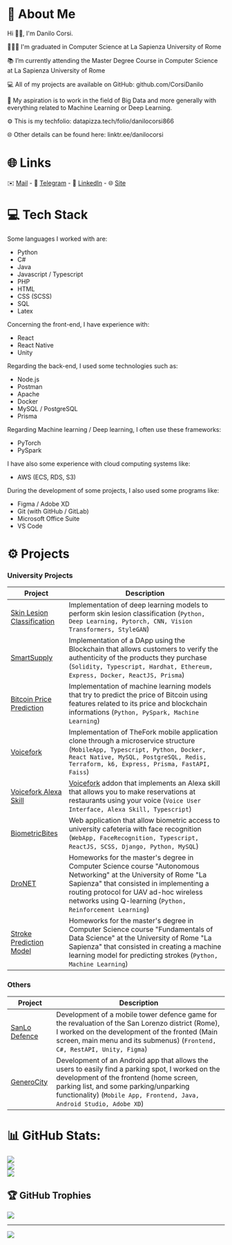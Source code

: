 # 💫 About Me
Hi 👋🏻, I'm Danilo Corsi.

👨🏻‍🎓 I'm graduated in Computer Science at La Sapienza University of Rome

📚 I’m currently attending the Master Degree Course in Computer Science at La Sapienza University of Rome

💻 All of my projects are available on GitHub: github.com/CorsiDanilo

🌱 My aspiration is to work in the field of Big Data and more generally with everything related to Machine Learning or Deep Learning.

⚙️ This is my techfolio: datapizza.tech/folio/danilocorsi866

🌐 Other details can be found here: linktr.ee/danilocorsi

# 🌐 Links
✉️ [Mail](mailto:danilo.corsi@outlook.it) - 
💬 [Telegram](https://t.me/anomalyzedd) - 
📃 [LinkedIn](https://www.linkedin.com/in/danilocorsi97/) - 
🌐 [Site](https://linktr.ee/danilocorsi)


# 💻 Tech Stack
Some languages I worked with are:

- Python
- C#
- Java
- Javascript / Typescript
- PHP
- HTML
- CSS (SCSS)
- SQL
- Latex

Concerning the front-end, I have experience with:

- React
- React Native
- Unity

Regarding the back-end, I used some technologies such as:

- Node.js
- Postman
- Apache
- Docker
- MySQL / PostgreSQL
- Prisma

Regarding Machine learning / Deep learning, I often use these frameworks:
- PyTorch
- PySpark

I have also some experience with cloud computing systems like:

- AWS (ECS, RDS, S3)

During the development of some projects, I also used some programs like:

- Figma / Adobe XD
- Git (with GitHub / GitLab)
- Microsoft Office Suite
- VS Code

# :gear: Projects
### University Projects
| Project                                                                                           | Description                                                                                                                                             |
| ------------------------------------------------------------------------------------------------- | ------------------------------------------------------------------------------------------------------------------------------------------------------- |
| [Skin Lesion Classification ](https://github.com/CorsiDanilo/skin-lesion-classification)                     | Implementation of deep learning models to perform skin lesion classification (``Python, Deep Learning, Pytorch, CNN, Vision Transformers, StyleGAN``)                                                                                                |
| [SmartSupply](https://github.com/CorsiDanilo/smartsupply)           | Implementation of a DApp using the Blockchain that allows customers to verify the authenticity of the products they purchase (``Solidity, Typescript, Hardhat, Ethereum, Express, Docker, ReactJS, Prisma``)                                                                                                 | 
| [Bitcoin Price Prediction](https://github.com/CorsiDanilo/bitcoin-price-prediction-with-pyspark)  | Implementation of machine learning models that try to predict the price of Bitcoin using features related to its price and blockchain informations (``Python, PySpark, Machine Learning``)                                            |
| [Voicefork](https://github.com/CorsiDanilo/voicefork)                                             | Implementation of TheFork mobile application clone  through a microservice structure (``MobileApp, Typescript, Python, Docker, React Native, MySQL, PostgreSQL, Redis, Terraform, k6, Express, Prisma, FastAPI, Faiss``)       |
| [Voicefork Alexa Skill](https://github.com/CorsiDanilo/voicefork-alexa-skill)                     | [Voicefork](https://github.com/CorsiDanilo/voicefork) addon that implements an Alexa skill that allows you to make reservations at restaurants using your voice (``Voice User Interface, Alexa Skill, Typescript``)                          |
| [BiometricBites](https://github.com/CorsiDanilo/BiometricBites)                                   | Web application that allow biometric access to university cafeteria with face recognition (``WebApp, FaceRecognition, Typescript, ReactJS, SCSS, Django, Python, MySQL``)                                       |
| [DroNET](https://github.com/CorsiDanilo/dronet)                                    | Homeworks for the master's degree in Computer Science course "Autonomous Networking" at the University of Rome "La Sapienza" that consisted in implementing a routing protocol for UAV ad-hoc wireless networks using Q-learning (``Python, Reinforcement Learning``)                                    |
| [Stroke Prediction Model](https://github.com/CorsiDanilo/fundamentals-of-data-science-homework-and-project)            | Homeworks for the master's degree in Computer Science course "Fundamentals of Data Science" at the University of Rome "La Sapienza" that consisted in creating a machine learning model for predicting strokes (``Python, Machine Learning``)                                                                                |

### Others
| Project                                      | Description                                                                                                                                                                                                           |
| -------------------------------------------- | --------------------------------------------------------------------------------------------------------------------------------------------------------------------------------------------------------------------- |
| [SanLo Defence](https://sanloproject.it/)    | Development of a mobile tower defence game for the revaluation of the San Lorenzo district (Rome), I worked on the development of the fronted (Main screen, main menu and its submenus) (``Frontend, C#, RestAPI, Unity, Figma``)                                                                     |
| [GeneroCity](https://www.generocity.it/)     | Development of an Android app that allows the users to easily find a parking spot, I worked on the development of the frontend (home screen, parking list, and some parking/unparking functionality) (``Mobile App, Frontend, Java, Android Studio, Adobe XD``)  |

# 📊 GitHub Stats:
![](https://github-readme-stats.vercel.app/api?username=CorsiDanilo&theme=nord&hide_border=true&include_all_commits=true&count_private=true)<br/>
![](https://github-readme-streak-stats.herokuapp.com/?user=CorsiDanilo&theme=nord&hide_border=true)<br/>
![](https://github-readme-stats.vercel.app/api/top-langs/?username=CorsiDanilo&theme=nord&hide_border=true&include_all_commits=true&count_private=true&layout=compact)

## 🏆 GitHub Trophies
![](https://github-profile-trophy.vercel.app/?username=CorsiDanilo&theme=nord&no-frame=true&no-bg=false&margin-w=4)

---
[![](https://visitcount.itsvg.in/api?id=CorsiDanilo&label=Profile%20Views&color=0&icon=0&pretty=false)](https://visitcount.itsvg.in)
